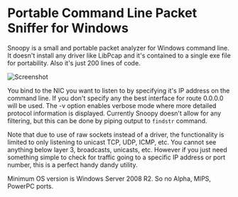 # Portable Command Line Packet Sniffer for Windows 

Snoopy is a small and portable packet analyzer for Windows command line. It doesn't install any driver like LibPcap and it's contained to a single exe file for portability. Also it's just 200 lines of code.

![Screenshot](https://raw.githubusercontent.com/tenox7/snoopy/master/screenshot.png "Snoopy Screenshot")

You bind to the NIC you want to listen to by specifying it's IP address on the command line. If you don't specify any the best interface for route 0.0.0.0 will be used. The -v option enables verbose mode where more detailed protocol information is displayed. Currently Snoopy doesn't allow for any filtering, but this can be done by piping output to `findstr` command.

Note that due to use of raw sockets instead of a driver, the functionality is limited to only listening to unicast TCP, UDP, ICMP, etc. You cannot see anything below layer 3, broadcasts, unicasts, etc. However if you just need something simple to check for traffic going to a specific IP address or port number, this is a perfect handy dandy utility.

Minimum OS version is Windows Server 2008 R2. So no Alpha, MIPS, PowerPC ports.
